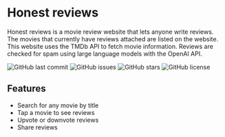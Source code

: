 # Honest reviews

Honest reviews is a movie review website that lets anyone write reviews. The movies that currently have reviews attached are listed on the website. This website uses the TMDb API to fetch movie information. Reviews are checked for spam using large language models with the OpenAI API.

![GitHub last commit](https://img.shields.io/github/last-commit/richardr1126/honest-reviews)
![GitHub issues](https://img.shields.io/github/issues/richardr1126/honest-reviews)
![GitHub stars](https://img.shields.io/github/stars/richardr1126/honest-reviews)
![GitHub license](https://img.shields.io/github/license/richardr1126/honest-reviews)

## Features

- Search for any movie by title
- Tap a movie to see reviews
- Upvote or downvote reviews
- Share reviews
